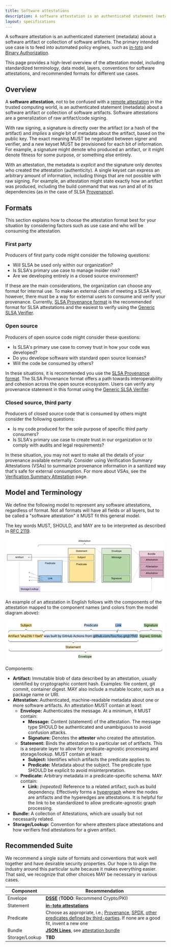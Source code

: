 ```yaml
---
title: Software attestations
description: A software attestation is an authenticated statement (metadata) about a software artifact or collection of software artifacts. The primary intended use case is to feed into automated policy engines, such as in-toto and Binary Authorization. This page provides a high-level overview of the attestation model, including standardized terminology, data model, layers, and conventions for software attestations.
layout: specifications
---
```


A software attestation is an authenticated statement (metadata) about a
software artifact or collection of software artifacts.
The primary intended use case is to feed into automated policy engines, such as
[in-toto] and [Binary Authorization].

This page provides a high-level overview of the attestation model, including
standardized terminology, data model, layers, conventions for software
attestations, and recommended formats for different use cases.

## Overview

A **software attestation**, not to be confused with a [remote attestation] in
the trusted computing world, is an authenticated statement (metadata) about a
software artifact or collection of software artifacts. Software attestations
are a generalization of raw artifact/code signing.

With raw signing, a signature is directly over the artifact (or a hash of the
artifact) and *implies* a single bit of metadata about the artifact, based on
the public key. The exact meaning MUST be negotiated between signer and
verifier, and a new keyset MUST be provisioned for each bit of information. For
example, a signature might denote who produced an artifact, or it might denote
fitness for some purpose, or something else entirely.

With an attestation, the metadata is *explicit* and the signature only denotes
who created the attestation (authenticity). A single keyset can express an
arbitrary amount of information, including things that are not possible with
raw signing. For example, an attestation might state exactly how an artifact
was produced, including the build command that was run and all of its
dependencies (as in the case of SLSA [Provenance]).

## Formats

This section explains how to choose the attestation format best for your
situation by considering factors such as use case and who will be consuming
the attestation.

### First party

Producers of first party code might consider the following questions:
-   Will SLSA be used only within our organization?
-   Is SLSA's primary use case to manage insider risk?
-   Are we developing entirely in a closed source environment?

If these are the main considerations, the organization can choose any format
for internal use. To make an external claim of meeting a SLSA level, however,
there must be a way for external users to consume and verify your provenance.
Currently, [SLSA Provenance format] is the recommended format for SLSA
attestations and the easiest to verify using the [Generic SLSA Verifier].

### Open source

Producers of open source code might consider these questions:
-   Is SLSA's primary use case to convey trust in how your code was developed?
-   Do you develope software with standard open source licenses?
-   Will the code be consumed by others?

In these situations, it is recommended you use the [SLSA Provenance format]. The SLSA
Provenance format offers a path towards interoperability and cohesion across the open
source ecosystem. Users can verify any provenance statement in this format
using the [Generic SLSA Verifier].

### Closed source, third party

Producers of closed source code that is consumed by others might consider
the following questions:
-   Is my code produced for the sole purpose of specific third party consumers?
-   Is SLSA's primary use case to create trust in our organization or to comply with
audits and legal requirements?

In these situation, you may not want to make all the details of your
provenance available externally. Consider using Verification Summary
Attestations (VSAs) to summarize provenance information in a sanitized way
that's safe for external consumption. For more about VSAs, see the [Verification
Summary Attestation] page.

## Model and Terminology

We define the following model to represent any software attestations, regardless
of format. Not all formats will have all fields or all layers, but to be called
a "software attestation" it MUST fit this general model.

The key words MUST, SHOULD, and MAY are to be interpreted as described in
[RFC 2119].

![Attestation model diagram](images/attestation_layers.svg)

An example of an attestation in English follows with the components of the
attestation mapped to the component names (and colors from the model diagram above):

![Attestation model to English mapping](images/attestation_example_english.svg)

Components:

-   **Artifact:** Immutable blob of data described by an attestation, usually
    identified by cryptographic content hash. Examples: file content, git
    commit, container digest. MAY also include a mutable locator, such as
    a package name or URI.
-   **Attestation:** Authenticated, machine-readable metadata about one or more
    software artifacts. An attestation MUST contain at least:
    -   **Envelope:** Authenticates the message. At a minimum, it MUST contain:
        -   **Message:** Content (statement) of the attestation. The message
            type SHOULD be authenticated and unambiguous to avoid confusion
            attacks.
        -   **Signature:** Denotes the **attester** who created the attestation.
    -   **Statement:** Binds the attestation to a particular set of artifacts.
        This is a separate layer to allow for predicate-agnostic processing
        and storage/lookup. MUST contain at least:
        -   **Subject:** Identifies which artifacts the predicate applies to.
        -   **Predicate:** Metadata about the subject. The predicate type SHOULD
            be explicit to avoid misinterpretation.
    -   **Predicate:** Arbitrary metadata in a predicate-specific schema. MAY
        contain:
        -   **Link:** *(repeated)* Reference to a related artifact, such as
            build dependency. Effectively forms a [hypergraph] where the
            nodes are artifacts and the hyperedges are attestations. It is
            helpful for the link to be standardized to allow predicate-agnostic
            graph processing.
-   **Bundle:** A collection of Attestations, which are usually but not
    necessarily related.
-   **Storage/Lookup:** Convention for where attesters place attestations and
    how verifiers find attestations for a given artifact.

## Recommended Suite

We recommend a single suite of formats and conventions that work well together
and have desirable security properties. Our hope is to align the industry around
this particular suite because it makes everything easier. That said, we
recognize that other choices MAY be necessary in various cases.

| Component | Recommendation |
| --- | --- |
| Envelope | **[DSSE]** (**TODO**: Recommend Crypto/PKI) |
| Statement | **[in-toto attestations]** |
| Predicate | Choose as appropriate, i.e.; [Provenance], [SPDX], [other predicates defined by third-parties]. If none are a good fit, invent a new one |
| Bundle | **[JSON Lines]**, see [attestation bundle] |
| Storage/Lookup | **TBD** |

[attestation bundle]: https://github.com/in-toto/attestation/blob/main/spec/bundle.md
[Binary Authorization]: https://cloud.google.com/binary-authorization
[DSSE]: https://github.com/secure-systems-lab/dsse/
[Generic SLSA Verifier]: https://github.com/slsa-framework/slsa-verifier
[hypergraph]: https://en.wikipedia.org/wiki/Hypergraph
[in-toto]: https://in-toto.io
[in-toto attestations]: https://github.com/in-toto/attestation/
[JSON Lines]: https://jsonlines.org/
[other predicates defined by third-parties]: https://github.com/in-toto/attestation/issues/98
[Provenance]: /provenance
[remote attestation]: https://en.wikipedia.org/wiki/Trusted_Computing#Remote_attestation
[RFC 2119]: https://tools.ietf.org/html/rfc2119
[SLSA Provenance format]: /provenance/v1.md
[sigstore/cosign]: https://github.com/sigstore/cosign
[SPDX]: https://github.com/in-toto/attestation/blob/main/spec/predicates/spdx.md
[Verification Summary Attestation]: /attestation-model.md
